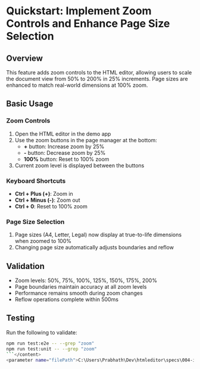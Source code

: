# Quickstart: Implement Zoom Controls and Enhance Page Size Selection

## Overview
This feature adds zoom controls to the HTML editor, allowing users to scale the document view from 50% to 200% in 25% increments. Page sizes are enhanced to match real-world dimensions at 100% zoom.

## Basic Usage

### Zoom Controls
1. Open the HTML editor in the demo app
2. Use the zoom buttons in the page manager at the bottom:
   - **+** button: Increase zoom by 25%
   - **-** button: Decrease zoom by 25%
   - **100%** button: Reset to 100% zoom
3. Current zoom level is displayed between the buttons

### Keyboard Shortcuts
- **Ctrl + Plus (+)**: Zoom in
- **Ctrl + Minus (-)**: Zoom out
- **Ctrl + 0**: Reset to 100% zoom

### Page Size Selection
1. Page sizes (A4, Letter, Legal) now display at true-to-life dimensions when zoomed to 100%
2. Changing page size automatically adjusts boundaries and reflow

## Validation
- Zoom levels: 50%, 75%, 100%, 125%, 150%, 175%, 200%
- Page boundaries maintain accuracy at all zoom levels
- Performance remains smooth during zoom changes
- Reflow operations complete within 500ms

## Testing
Run the following to validate:
```bash
npm run test:e2e -- --grep "zoom"
npm run test:unit -- --grep "zoom"
```</content>
<parameter name="filePath">C:\Users\Prabhath\Dev\htmleditor\specs\004-implement-zoom-controls\quickstart.md